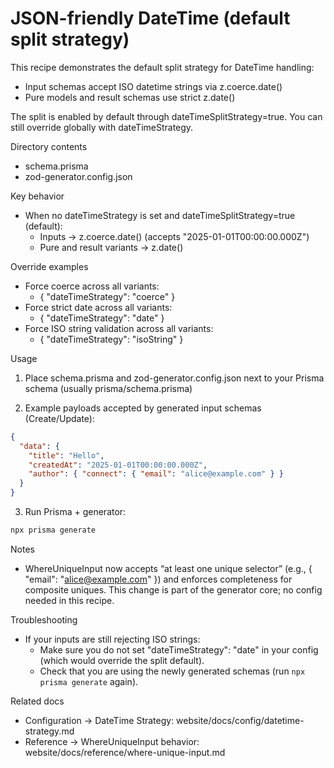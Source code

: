 # JSON-friendly DateTime (default split strategy)

This recipe demonstrates the default split strategy for DateTime handling:
- Input schemas accept ISO datetime strings via z.coerce.date()
- Pure models and result schemas use strict z.date()

The split is enabled by default through dateTimeSplitStrategy=true. You can still override globally with dateTimeStrategy.

Directory contents
- schema.prisma
- zod-generator.config.json

Key behavior
- When no dateTimeStrategy is set and dateTimeSplitStrategy=true (default):
  - Inputs → z.coerce.date() (accepts "2025-01-01T00:00:00.000Z")
  - Pure and result variants → z.date()

Override examples
- Force coerce across all variants:
  - { "dateTimeStrategy": "coerce" }
- Force strict date across all variants:
  - { "dateTimeStrategy": "date" }
- Force ISO string validation across all variants:
  - { "dateTimeStrategy": "isoString" }

Usage

1) Place schema.prisma and zod-generator.config.json next to your Prisma schema (usually prisma/schema.prisma)

2) Example payloads accepted by generated input schemas (Create/Update):
```json
{
  "data": {
    "title": "Hello",
    "createdAt": "2025-01-01T00:00:00.000Z",
    "author": { "connect": { "email": "alice@example.com" } }
  }
}
```

3) Run Prisma + generator:
```bash
npx prisma generate
```

Notes
- WhereUniqueInput now accepts “at least one unique selector” (e.g., { "email": "alice@example.com" }) and enforces completeness for composite uniques. This change is part of the generator core; no config needed in this recipe.

Troubleshooting
- If your inputs are still rejecting ISO strings:
  - Make sure you do not set "dateTimeStrategy": "date" in your config (which would override the split default).
  - Check that you are using the newly generated schemas (run `npx prisma generate` again).

Related docs
- Configuration → DateTime Strategy: website/docs/config/datetime-strategy.md
- Reference → WhereUniqueInput behavior: website/docs/reference/where-unique-input.md